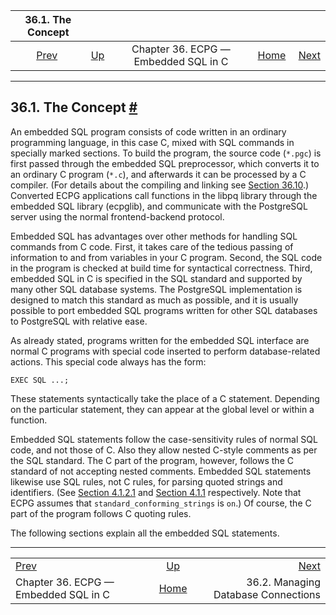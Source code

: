 <!--?xml version="1.0" encoding="UTF-8" standalone="no"?-->

|                     36.1. The Concept                     |                                                        |                                      |                                                       |                                                                  |
| :-------------------------------------------------------: | :----------------------------------------------------- | :----------------------------------: | ----------------------------------------------------: | ---------------------------------------------------------------: |
| [Prev](ecpg.html "Chapter 36. ECPG — Embedded SQL in C")  | [Up](ecpg.html "Chapter 36. ECPG — Embedded SQL in C") | Chapter 36. ECPG — Embedded SQL in C | [Home](index.html "PostgreSQL 17devel Documentation") |  [Next](ecpg-connect.html "36.2. Managing Database Connections") |

***

## 36.1. The Concept [#](#ECPG-CONCEPT)

An embedded SQL program consists of code written in an ordinary programming language, in this case C, mixed with SQL commands in specially marked sections. To build the program, the source code (`*.pgc`) is first passed through the embedded SQL preprocessor, which converts it to an ordinary C program (`*.c`), and afterwards it can be processed by a C compiler. (For details about the compiling and linking see [Section 36.10](ecpg-process.html "36.10. Processing Embedded SQL Programs").) Converted ECPG applications call functions in the libpq library through the embedded SQL library (ecpglib), and communicate with the PostgreSQL server using the normal frontend-backend protocol.

Embedded SQL has advantages over other methods for handling SQL commands from C code. First, it takes care of the tedious passing of information to and from variables in your C program. Second, the SQL code in the program is checked at build time for syntactical correctness. Third, embedded SQL in C is specified in the SQL standard and supported by many other SQL database systems. The PostgreSQL implementation is designed to match this standard as much as possible, and it is usually possible to port embedded SQL programs written for other SQL databases to PostgreSQL with relative ease.

As already stated, programs written for the embedded SQL interface are normal C programs with special code inserted to perform database-related actions. This special code always has the form:

    EXEC SQL ...;

These statements syntactically take the place of a C statement. Depending on the particular statement, they can appear at the global level or within a function.

Embedded SQL statements follow the case-sensitivity rules of normal SQL code, and not those of C. Also they allow nested C-style comments as per the SQL standard. The C part of the program, however, follows the C standard of not accepting nested comments. Embedded SQL statements likewise use SQL rules, not C rules, for parsing quoted strings and identifiers. (See [Section 4.1.2.1](sql-syntax-lexical.html#SQL-SYNTAX-STRINGS "4.1.2.1. String Constants") and [Section 4.1.1](sql-syntax-lexical.html#SQL-SYNTAX-IDENTIFIERS "4.1.1. Identifiers and Key Words") respectively. Note that ECPG assumes that `standard_conforming_strings` is `on`.) Of course, the C part of the program follows C quoting rules.

The following sections explain all the embedded SQL statements.

***

|                                                           |                                                        |                                                                  |
| :-------------------------------------------------------- | :----------------------------------------------------: | ---------------------------------------------------------------: |
| [Prev](ecpg.html "Chapter 36. ECPG — Embedded SQL in C")  | [Up](ecpg.html "Chapter 36. ECPG — Embedded SQL in C") |  [Next](ecpg-connect.html "36.2. Managing Database Connections") |
| Chapter 36. ECPG — Embedded SQL in C                      |  [Home](index.html "PostgreSQL 17devel Documentation") |                              36.2. Managing Database Connections |
